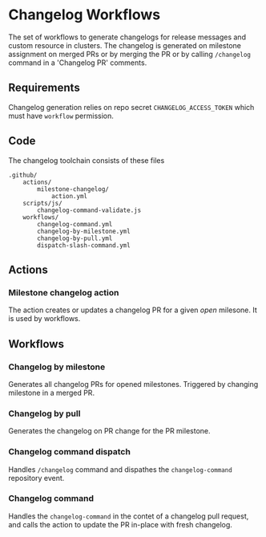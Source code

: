 # Changelog Workflows

The set of workflows to generate changelogs for release messages and custom resource in clusters.
The changelog is generated on milestone assignment on merged PRs or by merging the PR or by calling
`/changelog` command in a 'Changelog PR' comments.

## Requirements

Changelog generation relies on repo secret `CHANGELOG_ACCESS_TOKEN` which must have `workflow`
permission.

## Code

The changelog toolchain consists of these files

```
.github/
    actions/
        milestone-changelog/
            action.yml
    scripts/js/
        changelog-command-validate.js
    workflows/
        changelog-command.yml
        changelog-by-milestone.yml
        changelog-by-pull.yml
        dispatch-slash-command.yml
```


## Actions
### Milestone changelog action

The action creates or updates a changelog PR for a given *open* milesone. It is used by workflows.

## Workflows

### Changelog by milestone

Generates all changelog PRs for opened milestones. Triggered by changing milestone in a merged PR.

### Changelog by pull

Generates the changelog on PR change for the PR milestone.

### Changelog command dispatch

Handles `/changelog` command and dispathes the `changelog-command` repository event.

### Changelog command

Handles the `changelog-command` in the contet of a changelog pull request, and calls the action to
update the PR in-place with fresh changelog.
